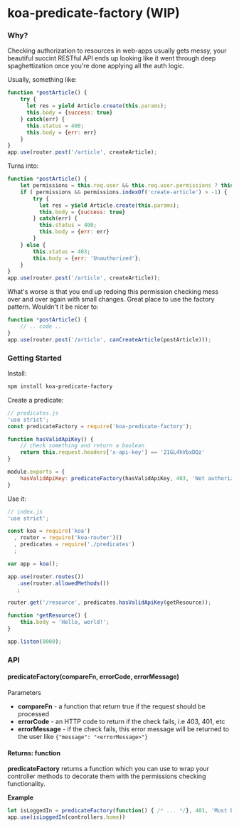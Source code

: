 # koa-predicate-factory (WIP)

### Why?

Checking authorization to resources in web-apps usually gets messy, your beautiful succint RESTful API ends up looking like it went through deep spaghettization once you're done applying all the auth logic.

Usually, something like:

```js
function *postArticle() {
    try {
      let res = yield Article.create(this.params);
      this.body = {success: true}
    } catch(err) {
      this.status = 400;
      this.body = {err: err}
    }
}
app.use(router.post('/article', createArticle);
```

Turns into:

```js
function *postArticle() {
    let permissions = this.req.user && this.req.user.permissions ? this.req.user.permissions : null;
    if ( permissions && permissions.indexOf('create-article') > -1) {
        try {
          let res = yield Article.create(this.params);
          this.body = {success: true}
        } catch(err) {
          this.status = 400;
          this.body = {err: err}
        }    
    } else {
        this.status = 403;
        this.body = {err: 'Unauthorized'};
    }
}
app.use(router.post('/article', createArticle));
```

What's worse is that you end up redoing this permission checking mess over and over again with small changes.  Great place to use the factory pattern. Wouldn't it be nicer to:

```js
function *postArticle() {
    // .. code ..
}
app.use(router.post('/article', canCreateArticle(postArticle)));
```

### Getting Started

Install:
```bash
npm install koa-predicate-factory
```

Create a predicate:
```js
// predicates.js
'use strict';
const predicateFactory = require('koa-predicate-factory');

function hasValidApiKey() {
    // check something and return a boolean
    return this.request.headers['x-api-key'] == '21GL4hVbxDQz'
}

module.exports = {
    hasValidApiKey: predicateFactory(hasValidApiKey, 403, 'Not authorized');
}
```

Use it:
```js
// index.js
'use strict';

const koa = require('koa')
  , router = require('koa-router')()
  , predicates = require('./predicates')
  ;

var app = koa();

app.use(router.routes())
   .use(router.allowedMethods())
   ;

router.get('/resource', predicates.hasValidApiKey(getResource));

function *getResource() {
    this.body = 'Hello, world!';
}

app.listen(8000);
```

### API

#### predicateFactory(compareFn, errorCode, errorMessage)

Parameters

* __compareFn__ - a function that return true if the request should be processed
* __errorCode__ - an HTTP code to return if the check fails, i.e 403, 401, etc
* __errorMessage__ - if the check fails, this error message will be returned to
the user like ```{"message": "<errorMessage>"}```

#### Returns: function
__predicateFactory__ returns a function which you can use to wrap your controller methods to decorate them with the permissions checking functionality.

__Example__
```js
let isLoggedIn = predicateFactory(function() { /* ... */}, 401, 'Must be logged in');
app.use(isLoggedIn(controllers.home))
```
